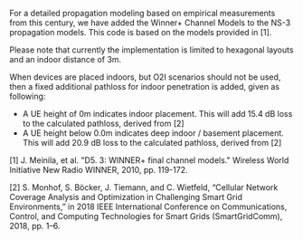 For a detailed propagation modeling based on empirical measurements from this century, we have added the Winner+ Channel Models to the NS-3 propagation models. This code is based on the models provided in [1].

Please note that currently the implementation is limited to hexagonal layouts and an indoor distance of 3m.

When devices are placed indoors, but O2I scenarios should not be used, then a fixed additional pathloss for indoor penetration is added, given as following:
- A UE height of 0m indicates indoor placement. This will add 15.4 dB loss to the calculated pathloss, derived from [2]
- A UE height below 0.0m indicates deep indoor / basement placement. This will add 20.9 dB loss to the calculated pathloss, derived from [2]



[1] J. Meinila, et al. "D5. 3: WINNER+ final channel models." Wireless World Initiative New Radio WINNER, 2010, pp. 119-172.

[2] S. Monhof, S. Böcker, J. Tiemann, and C. Wietfeld, “Cellular Network Coverage Analysis and Optimization in Challenging Smart Grid Environments,” in 2018 IEEE International Conference on Communications, Control, and Computing Technologies for Smart Grids (SmartGridComm), 2018, pp. 1–6.
